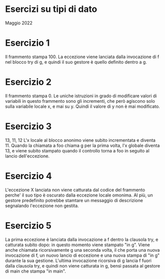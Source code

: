 # Esercizi su tipi di dato

Maggio 2022

# Esercizio 1

Il frammento stampa 100. La eccezione viene lanciata dalla invocazione di f nel
blocco try di g, e quindi il suo gestore è quello definito dentro a g.

# Esercizio 2

Il frammento stampa 0. Le uniche istruzioni in grado di modificare valori di
variabili in questo frammento sono gli incrementi, che però agiscono solo sulla
variabile locale x, e mai su y. Quindi il valore di y non è mai modificato.

# Esercizio 3

13, 11, 12
L'x locale al blocco anonimo viene subito incrementata e diventa 11.
Quando la chiamata a foo chiama g per la prima volta, l'x globale diventa 13, e
viene subito stampato quando il controllo torna a foo in seguito al lancio
dell'eccezione.

# Esercizio 4

L'eccezione X lanciata non viene catturata dal codice del frammento perche' il
suo tipo è oscurato dalla eccezione locale omonima. Al più, un gestore
predefinito potrebbe stamtare un messaggio di descrizione segnalando l'eccezione
non gestita.

# Esercizio 5

La prima eccezione è lanciata dalla invocazione a f dentro la clausola try, e
catturata subito dopo: in questo momento viene stampato "in g". Viene anche
chiamata ricorsivamente g una seconda volta, il che porta una nuova invocazione
di f, un nuovo lancio di eccezione e una nuova stampa di "in g" durante la sua
gestione. L'ultima invocazione ricorsiva di g lancia f fuori dalla clausola try,
e quindi non viene catturata in g, bensì passata al gestore di main che stampa
"in main".
